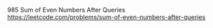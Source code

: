 985 Sum of Even Numbers After Queries https://leetcode.com/problems/sum-of-even-numbers-after-queries